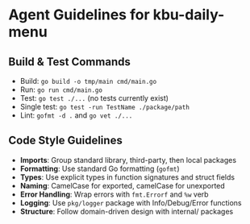 # Agent Guidelines for kbu-daily-menu

## Build & Test Commands
- Build: `go build -o tmp/main cmd/main.go`
- Run: `go run cmd/main.go`
- Test: `go test ./...` (no tests currently exist)
- Single test: `go test -run TestName ./package/path`
- Lint: `gofmt -d .` and `go vet ./...`

## Code Style Guidelines
- **Imports**: Group standard library, third-party, then local packages
- **Formatting**: Use standard Go formatting (`gofmt`)
- **Types**: Use explicit types in function signatures and struct fields
- **Naming**: CamelCase for exported, camelCase for unexported
- **Error Handling**: Wrap errors with `fmt.Errorf` and `%w` verb
- **Logging**: Use `pkg/logger` package with Info/Debug/Error functions
- **Structure**: Follow domain-driven design with internal/ packages